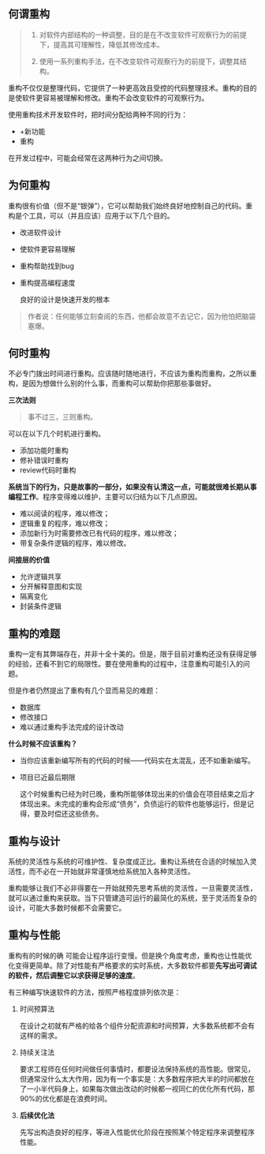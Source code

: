 ## 何谓重构

> 1. 对软件内部结构的一种调整，目的是在不改变软件可观察行为的前提下，提高其可理解性，降低其修改成本。
>
> 2. 使用一系列重构手法，在不改变软件可观察行为的前提下，调整其结构。

重构不仅仅是整理代码，它提供了一种更高效且受控的代码整理技术。重构的目的是使软件更容易被理解和修改。重构不会改变软件的可观察行为。

使用重构技术开发软件时，把时间分配给两种不同的行为：

* +新功能
* 重构

在开发过程中，可能会经常在这两种行为之间切换。



## 为何重构

重构很有价值（但不是“银弹”），它可以帮助我们始终良好地控制自己的代码。重构是个工具，可以（并且应该）应用于以下几个目的。

* 改进软件设计

* 使软件更容易理解

* 重构帮助找到bug

* 重构提高编程速度

  良好的设计是快速开发的根本

> 作者说：任何能够立刻查阅的东西，他都会故意不去记它，因为他怕把脑袋塞爆。



## 何时重构

不必专门拨出时间进行重构。应该随时随地进行，不应该为重构而重构，之所以重构，是因为想做什么别的什么事，而重构可以帮助你把那些事做好。

**三次法则**

> 事不过三，三则重构。

可以在以下几个时机进行重构。

* 添加功能时重构
* 修补错误时重构
* review代码时重构

**系统当下的行为，只是故事的一部分，如果没有认清这一点，可能就很难长期从事编程工作**。程序变得难以维护，主要可以归结为以下几点原因。

* 难以阅读的程序，难以修改；
* 逻辑重复的程序，难以修改；
* 添加新行为时需要修改已有代码的程序，难以修改；
* 带复杂条件逻辑的程序，难以修改。

**间接层的价值**

* 允许逻辑共享
* 分开解释意图和实现
* 隔离变化
* 封装条件逻辑



## 重构的难题

重构一定有其弊端存在，并非十全十美的。但是，限于目前对重构还没有获得足够的经验，还看不到它的局限性。要在使用重构的过程中，注意重构可能引入的问题。

但是作者仍然提出了重构有几个显而易见的难题：

* 数据库
* 修改接口
* 难以通过重构手法完成的设计改动

**什么时候不应该重构？**

* 当你应该重新编写所有的代码的时候——代码实在太混乱，还不如重新编写。

* 项目已近最后期限

  这个时候重构已经为时已晚，重构所能够体现出来的价值会在项目结束之后才体现出来。未完成的重构会形成“债务”，负债运行的软件也能够运行，但是记得，要及时偿还这些债务。



## 重构与设计

系统的灵活性与系统的可维护性、复杂度成正比。重构让系统在合适的时候加入灵活性，而不必在一开始就非常谨慎地给系统加入各种灵活性。

重构能够让我们不必非得要在一开始就预先思考系统的灵活性，一旦需要灵活性，就可以通过重构来获取。当下只管建造可运行的最简化的系统，至于灵活而复杂的设计，可能大多数时候都不会需要它。



## 重构与性能

重构有的时候的确 可能会让程序运行变慢。但是换个角度考虑，重构也让性能优化变得更简单。除了对性能有严格要求的实时系统，大多数软件都要**先写出可调试的软件，然后调整它以求获得足够的速度**。

有三种编写快速软件的方法，按照严格程度排列依次是：

1. 时间预算法

   在设计之初就有严格的给各个组件分配资源和时间预算，大多数系统都不会有这样的需求。

2. 持续关注法

   要求工程师在任何时间做任何事情时，都要设法保持系统的高性能。很常见，但通常没什么太大作用，因为有一个事实是：大多数程序把大半的时间都放在了一小半代码身上，如果每次做出改动的时候都一视同仁的优化所有代码，那90%的优化都是在浪费时间。

3. **后续优化法**

   先写出构造良好的程序，等进入性能优化阶段在按照某个特定程序来调整程序性能。





















